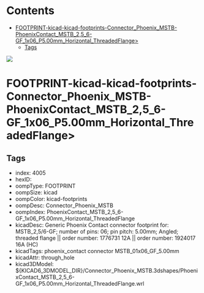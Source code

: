 



Contents
========

* [FOOTPRINT-kicad-kicad-footprints-Connector_Phoenix_MSTB-PhoenixContact_MSTB_2,5_6-GF_1x06_P5.00mm_Horizontal_ThreadedFlange>](#footprint-kicad-kicad-footprints-connector_phoenix_mstb-phoenixcontact_mstb_25_6-gf_1x06_p500mm_horizontal_threadedflange)
	* [Tags](#tags)
  
![][im]
# FOOTPRINT-kicad-kicad-footprints-Connector_Phoenix_MSTB-PhoenixContact_MSTB_2,5_6-GF_1x06_P5.00mm_Horizontal_ThreadedFlange>

## Tags

- index: 4005
- hexID: 
- oompType: FOOTPRINT
- oompSize: kicad
- oompColor: kicad-footprints
- oompDesc: Connector_Phoenix_MSTB
- oompIndex: PhoenixContact_MSTB_2,5_6-GF_1x06_P5.00mm_Horizontal_ThreadedFlange
- kicadDesc: Generic Phoenix Contact connector footprint for: MSTB_2,5/6-GF; number of pins: 06; pin pitch: 5.00mm; Angled; threaded flange || order number: 1776731 12A || order number: 1924017 16A (HC)
- kicadTags: phoenix_contact connector MSTB_01x06_GF_5.00mm
- kicadAttr: through_hole
- kicad3DModel: ${KICAD6_3DMODEL_DIR}/Connector_Phoenix_MSTB.3dshapes/PhoenixContact_MSTB_2,5_6-GF_1x06_P5.00mm_Horizontal_ThreadedFlange.wrl



[im]: image.png
